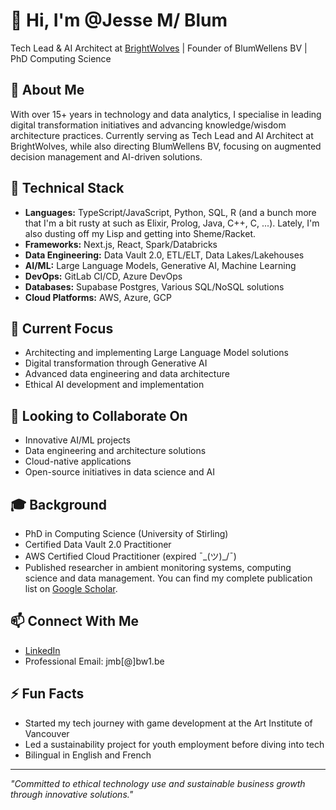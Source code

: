 # 👋 Hi, I'm @Jesse M/ Blum

Tech Lead & AI Architect at [BrightWolves](https://www.brightwolves.com/) | Founder of BlumWellens BV | PhD Computing Science

## 👀 About Me

With over 15+ years in technology and data analytics, I specialise in leading digital transformation initiatives and advancing knowledge/wisdom architecture practices. 
Currently serving as Tech Lead and AI Architect at BrightWolves, while also directing BlumWellens BV, focusing on augmented decision management and AI-driven solutions.

## 🔧 Technical Stack

- **Languages:** TypeScript/JavaScript, Python, SQL, R (and a bunch more that I'm a bit rusty at such as Elixir, Prolog, Java, C++, C, ...). Lately, I'm also dusting off my Lisp and getting into Sheme/Racket.
- **Frameworks:** Next.js, React, Spark/Databricks
- **Data Engineering:** Data Vault 2.0, ETL/ELT, Data Lakes/Lakehouses
- **AI/ML:** Large Language Models, Generative AI, Machine Learning
- **DevOps:** GitLab CI/CD, Azure DevOps
- **Databases:** Supabase Postgres, Various SQL/NoSQL solutions
- **Cloud Platforms:** AWS, Azure, GCP

## 🌱 Current Focus

- Architecting and implementing Large Language Model solutions
- Digital transformation through Generative AI
- Advanced data engineering and data architecture
- Ethical AI development and implementation

## 💞️ Looking to Collaborate On

- Innovative AI/ML projects
- Data engineering and architecture solutions
- Cloud-native applications
- Open-source initiatives in data science and AI

## 🎓 Background

- PhD in Computing Science (University of Stirling)
- Certified Data Vault 2.0 Practitioner
- AWS Certified Cloud Practitioner (expired ¯\_(ツ)_/¯)
- Published researcher in ambient monitoring systems, computing science and data management. You can find my complete publication list on [Google Scholar](https://scholar.google.com/citations?user=glsGutQAAAAJ&hl=en&oi=ao).

## 📫 Connect With Me

- [LinkedIn](https://www.linkedin.com/in/jblum1/)
- Professional Email: jmb[@]bw1.be

## ⚡ Fun Facts

- Started my tech journey with game development at the Art Institute of Vancouver
- Led a sustainability project for youth employment before diving into tech
- Bilingual in English and French

---

*"Committed to ethical technology use and sustainable business growth through innovative solutions."*
